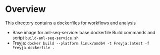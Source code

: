 # Overview

This directory contains a dockerfiles for workflows and analysis 

- Base image for anl-seq-service: base.dockerfile
  Build commands and script `build-anl-seq-service.sh`
- Freyja: ```docker build --platform linux/amd64 -t Freyja:latest -f Freyja.dockerfile .```
